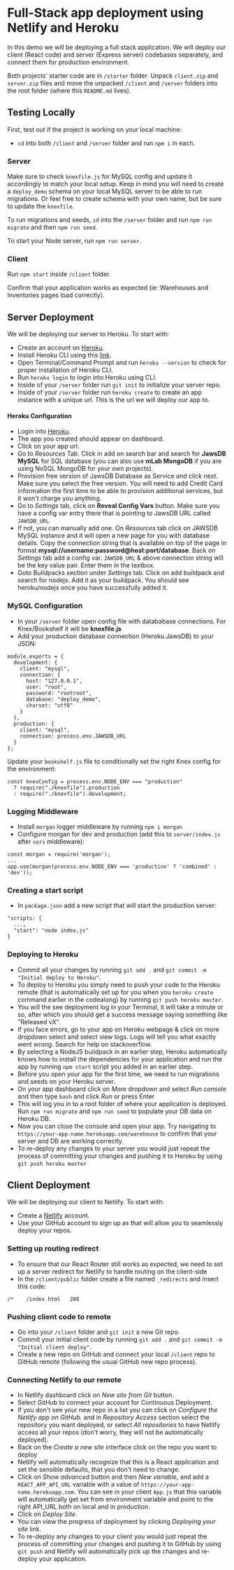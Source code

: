 # Full-Stack app deployment using Netlify and Heroku

In this demo we will be deploying a full stack application. We will deploy our client (React code) and server (Express server) codebases separately, and connect them for production environment.

Both projects' starter code are in `/starter` folder. Unpack `client.zip` and `server.zip` files and move the unpacked `/client` and `/server` folders into the root folder (where this `README.md` lives).

## Testing Locally

First, test out if the project is working on your local machine:

- `cd` into both `/client` and `/server` folder and run `npm i` in each.

### Server

Make sure to check `knexfile.js` for MySQL config and update it accordingly to match your local setup. Keep in mind you will need to create a `deploy_demo` schema on your local MySQL server to be able to run migrations. Or feel free to create schema with your own name, but be sure to update the `knexfile`.

To run migrations and seeds, `cd` into the `/server` folder and run `npm run migrate` and then `npm run seed`.

To start your Node server, run `npm run server`.

### Client

Run `npm start` inside `/client` folder.

Confirm that your application works as expected (ie: Warehouses and Inventories pages load correctly).

## Server Deployment

We will be deploying our server to Heroku. To start with:

- Create an account on [Heroku](https://signup.heroku.com/login).
- Install Heroku CLI using this [link](https://devcenter.heroku.com/articles/getting-started-with-nodejs#set-up).
- Open Terminal/Command Prompt and run `heroku --version` to check for proper installation of Heroku CLI.
- Run `heroku login` to login into Heroku using CLI.
- Inside of your `/server` folder run `git init` to initialize your server repo.
- Inside of your `/server` folder run `heroku create` to create an app instance with a unique url. This is the url we will deploy our app to.

#### Heroku Configuration

- Login into [Heroku](https://id.heroku.com/login).
- The app you created should appear on dashboard.
- Click on your app url.
- Go to *Resources* Tab. Click in add on search bar and search for **JawsDB MySQL** for SQL database (you can also use **mLab MongoDB** if you are using NoSQL MongoDB for your own projects).
- Provision free version of JawsDB Database as Service and click next. Make sure you select the free version. You will need to add Credit Card information the first time to be able to provision additional services, but it won't charge you anything.
- Go to *Settings* tab, click on **Reveal Config Vars** button. Make sure you have a config var entry there that is pointing to JawsDB URL called `JAWSDB_URL`.
- If not, you can manually add one. On *Resources* tab click on JAWSDB MySQL instance and it will open a new page for you with database details. Copy the connection string that is available on top of the page in format **mysql://username:password@host:port/database**. Back on *Settings* tab add a config var. `JAWSDB_URL` & above connection string will be the key value pair. Enter them in the textbox.
- Goto Buildpacks section under *Settings* tab. Click on add buildpack and search for nodejs. Add it as your buildpack. You should see heroku/nodejs once you have successfully added it.

### MySQL Configuration

- In your `/server` folder open config file with datababase connections. For Knex/Bookshelf it will be **knexfile.js**
- Add your production database connection (Heroku JawsDB) to your JSON:

```
module.exports = {
  development: {
    client: "mysql",
    connection: {
      host: "127.0.0.1",
      user: "root",
      password: "rootroot",
      database: "deploy_demo",
      charset: "utf8"
    }
  },
  production: {
    client: "mysql",
    connection: process.env.JAWSDB_URL
  }
};
```

Update your `bookshelf.js` file to conditionally set the right Knex config for the environment:

```
const knexConfig = process.env.NODE_ENV === "production"
  ? require("./knexfile").production
  : require("./knexfile").development;
```

### Logging Middleware

- Install `morgan` logger middleware by running `npm i morgan`
- Configure morgan for dev and production (add this to `server/index.js` after `cors` middleware):

```
const morgan = require('morgan');
...
app.use(morgan(process.env.NODE_ENV === 'production' ? 'combined' : 'dev'));
```

### Creating a start script

- In `package.json` add a new script that will start the production server:

```
"scripts: {
  ...,
  "start": "node index.js"
}
```

### Deploying to Heroku

- Commit all your changes by running `git add .` and `git commit -m "Initial deploy to Heroku"`.
- To deploy to Heroku you simply need to push your code to the Heroku remote (that is automatically set up for you when you `heroku create` command earlier in the codealong) by running `git push heroku master`.
- You will the see deployment log in your Terminal, it will take a minute or so, after which you should get a success message saying something like "Released vX".
- If you face errors, go to your app on Heroku webpage & click on more dropdown select and select view logs. Logs will tell you what exactly went wrong. Search for help on stackoverflow.
- By selecting a NodeJS buildpack in an earlier step, Heroku automatically knows how to install the dependencies for your application and run the app by running `npm start` script you added in an earlier step.
- Before you open your app for the first time, we need to run migrations and seeds on your Heroku server.
- On your app dashboard click on *More* dropdown and select *Run console* and then type `bash` and click *Run* or press Enter
- This will log you in to a root folder of where your application is deployed. Run `npm run migrate` and `npm run seed` to populate your DB data on Heroku DB.
- Now you can close the console and open your app. Try navigating to `https://your-app-name.herokuapp.com/warehouse` to confirm that your server and DB are working correctly. 
- To re-deploy any changes to your server you would just repeat the process of committing your changes and pushing it to Heroku by using `git push heroku master`

## Client Deployment

We will be deploying our client to Netlify. To start with:

- Create a [Netlify](https://app.netlify.com/signup) account.
- Use your GitHub account to sign up as that will allow you to seamlessly deploy your repos.

### Setting up routing redirect

- To ensure that our React Router still works as expected, we need to set up a server redirect for Netlify to handle routing on the client-side
- In the `/client/public` folder create a file named `_redirects` and insert this code:

```
/*    /index.html   200
```

### Pushing client code to remote

- Go into your `/client` folder and `git init` a new Git repo.
- Commit your initial client code by running `git add .` and `git commit -m "Initial client deploy"`.
- Create a new repo on GitHub and connect your local `/client` repo to GitHub remote (following the usual GitHub new repo process).

### Connecting Netlify to our remote

- In Netlify dashboard click on *New site from Git* button.
- Select GitHub to connect your account for Continuous Deployment.
- If you don't see your new repo in a list you can click on *Configure the Netlify app on GitHub.* and in *Repository Access* section select the repository you want deployed, or select *All repositories* to have Netlify access all your repos (don't worry, they will not be automatically deployed).
- Back on the *Create a new site* interface click on the repo you want to deploy
- Netlify will automatically recognize that this is a React application and set the sensible defaults, that you don't need to change.
- Click on *Show advanced* button and then *New variable*, and add a `REACT_APP_API_URL` variable with a value of `https://your-app-name.herokuapp.com`. You can see in your client `App.js` that this variable will automatically get set from environment variable and point to the right API_URL both on local and in production.
- Click on *Deploy Site*.
- You can view the progress of deployment by clicking *Deploying your site* link.
- To re-deploy any changes to your client you would just repeat the process of committing your changes and pushing it to GitHub by using `git push` and Netlify will automatically pick up the changes and re-deploy your application.